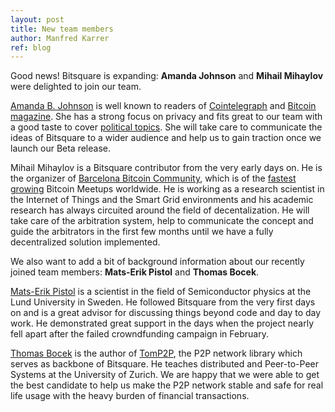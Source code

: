 ```yaml
---
layout: post
title: New team members
author: Manfred Karrer
ref: blog
---
```

Good news! Bitsquare is expanding: **Amanda Johnson** and **Mihail Mihaylov** were delighted to join our team.

[Amanda B. Johnson][1] is well known to readers of [Cointelegraph][2] and [Bitcoin magazine][3]. She has a strong focus on privacy and fits great to our team with a good taste to cover [political topics][4]. She will take care to communicate the ideas of Bitsquare to a wider audience and help us to gain traction once we launch our Beta release.

Mihail Mihaylov is a Bitsquare contributor from the very early days on. He is the organizer of [Barcelona Bitcoin Community][6], which is of the [fastest growing][7] Bitcoin Meetups worldwide. He is working as a research scientist in the Internet of Things and the Smart Grid environments and his academic research has always circuited around the field of decentalization. He will take care of the arbitration system, help to communicate the concept and guide the arbitrators in the first few months until we have a fully decentralized solution implemented.

We also want to add a bit of background information about our recently joined team members: **Mats-Erik Pistol** and **Thomas Bocek**.

[Mats-Erik Pistol][8] is a scientist in the field of Semiconductor physics at the Lund University in Sweden. He followed Bitsquare from the very first days on and is a great advisor for discussing things beyond code and day to day work. He demonstrated great support in the days when the project nearly fell apart after the failed crowndfunding campaign in February.

[Thomas Bocek][9] is the author of [TomP2P][10], the P2P network library which serves as backbone of Bitsquare. He teaches distributed and Peer-to-Peer Systems at the University of Zurich. We are happy that we were able to get the best candidate to help us make the P2P network stable and safe for real life usage with the heavy burden of financial transactions.

[1]: https://web.archive.org/web/20151128141043/http://www.voicesofliberty.com/bio/amanda-johnson/
[2]: http://cointelegraph.com/authors/amanda_b._johnson
[3]: https://web.archive.org/web/20160603065055/https://bitcoinmagazine.com/authors/amanda-johnson/
[4]: https://cryptoanarchy.liberty.me/
[6]: http://www.meetup.com/de/bitcoin-barcelona/
[7]: https://docs.google.com/spreadsheets/d/1FBCAMXzmfNE9bWneQK-Bah5eBS2iq507hVoX-QVN238/edit?pli=1#gid=474425145
[8]: http://www.nano.lu.se/mats-erik.pistol
[9]: http://www.csg.uzh.ch/staff/bocek.html
[10]: http://tomp2p.net/


